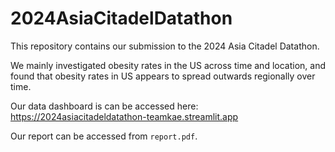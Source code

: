 # 2024AsiaCitadelDatathon

This repository contains our submission to the 2024 Asia Citadel Datathon. 

We mainly investigated obesity rates in the US across time and location, and found that obesity rates in US appears to spread outwards regionally over time. 

Our data dashboard is can be accessed here: https://2024asiacitadeldatathon-teamkae.streamlit.app

Our report can be accessed from `report.pdf`. 